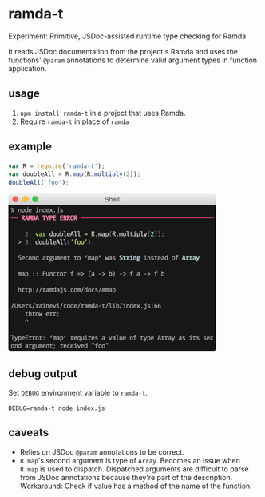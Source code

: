 # ramda-t

Experiment: Primitive, JSDoc-assisted runtime type checking for Ramda

It reads JSDoc documentation from the project's Ramda and uses the functions'
`@param` annotations to determine valid argument types in function
application.

## usage

1. `npm install ramda-t` in a project that uses Ramda.
2. Require `ramda-t` in place of `ramda`

## example

```js
var R = require('ramda-t');
var doubleAll = R.map(R.multiply(2));
doubleAll('foo');
```

<img src="https://raw.githubusercontent.com/raine/ramda-t/media/example.png" width="416" height="315">

## debug output

Set `DEBUG` environment variable to `ramda-t`.

```
DEBUG=ramda-t node index.js
```

## caveats

- Relies on JSDoc `@param` annotations to be correct.
- `R.map`'s second argument is type of `Array`. Becomes an issue when `R.map`
  is used to dispatch. Dispatched arguments are difficult to parse from JSDoc
  annotations because they're part of the description. Workaround: Check if
  value has a method of the name of the function.
